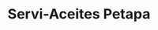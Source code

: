 ---
title: "Servi-Aceites Petapa"
url: /san-miguel-petapa/servi-aceites-petapa/
shop: reparación de automóviles
---